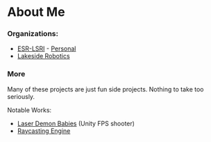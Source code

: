 # About Me

### Organizations:
- [ESR-LSRI](https://github.com/ESR-LSRI) - [Personal](https://github.com/ESR-LSRI/2023_NoahL)
- [Lakeside Robotics](https://github.com/Lakeside-Robotics)

### More
Many of these projects are just fun side projects. Nothing to take too seriously.

Notable Works:
- [Laser Demon Babies](https://github.com/noahl25/Laser-Demon-Babies) (Unity FPS shooter)
- [Raycasting Engine](https://github.com/noahl25/SDL3DRaycastingEngine)

